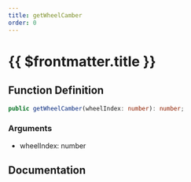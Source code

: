 ```yaml
---
title: getWheelCamber
order: 0
---
```


# {{ $frontmatter.title }}

## Function Definition

```ts
public getWheelCamber(wheelIndex: number): number;
```

### Arguments

* wheelIndex: number

## Documentation

<!--@include: ./parts/getWheelCamber.md-->
